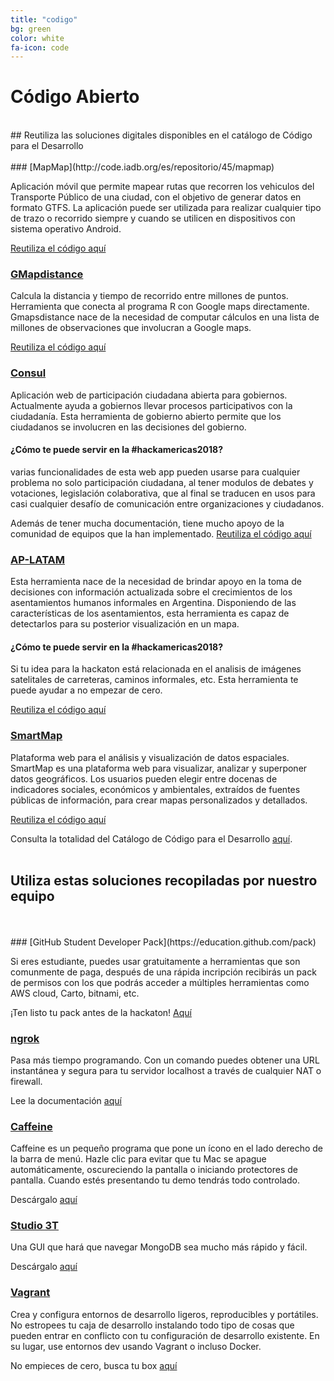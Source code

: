 ```yaml
---
title: "codigo"
bg: green 
color: white
fa-icon: code
---
```


# Código Abierto
<br/>
## Reutiliza las soluciones digitales disponibles en el catálogo de Código para el Desarrollo
<br/>
<br/>
### [MapMap](http://code.iadb.org/es/repositorio/45/mapmap) 

Aplicación móvil que permite mapear rutas que recorren los vehiculos del Transporte Público de una ciudad, con el objetivo de generar datos en formato GTFS. La aplicación puede ser utilizada para realizar cualquier tipo de trazo o recorrido siempre y cuando se utilicen en dispositivos con sistema operativo Android.

[Reutiliza el código aquí](https://github.com/codeandoxalapa/mapmap) 

### [GMapdistance](http://code.iadb.org/es/repositorio/57/gmapsdistance)

Calcula la distancia y tiempo de recorrido entre millones de puntos. Herramienta que conecta al programa R con Google maps directamente.
Gmapsdistance nace de la necesidad de computar cálculos en una lista de millones de observaciones que involucran a Google maps.

[Reutiliza el código aquí](https://github.com/rodazuero/gmapsdistance)

### [Consul](http://code.iadb.org/es/repositorio/47/consul) 

Aplicación web de participación ciudadana abierta para gobiernos. Actualmente ayuda a gobiernos llevar procesos participativos con la ciudadanía. Esta herramienta de gobierno abierto permite que los ciudadanos se involucren en las decisiones del gobierno.

#### ¿Cómo te puede servir en la #hackamericas2018? 
varias funcionalidades de esta web app pueden usarse para cualquier problema no solo participación ciudadana, al tener modulos de debates y votaciones, legislación colaborativa, que al final se traducen en usos para casi cualquier desafío de comunicación entre organizaciones y ciudadanos.

Además de tener mucha documentación, tiene mucho apoyo de la comunidad de equipos que la han implementado.
[Reutiliza el código aquí](https://github.com/consul/consul)

### [AP-LATAM](https://code.iadb.org/es/repositorio/60/ap-latam) 

Esta herramienta nace de la necesidad de brindar apoyo en la toma de decisiones con información actualizada sobre el crecimientos de los asentamientos humanos informales en Argentina.
Disponiendo de las características de los asentamientos, esta herramienta es capaz de detectarlos para su posterior visualización en un mapa.

#### ¿Cómo te puede servir en la #hackamericas2018? 
Si tu idea para la hackaton está relacionada en el analisis de imágenes satelitales de carreteras, caminos informales, etc. Esta herramienta te puede ayudar a no empezar de cero.

[Reutiliza el código aquí](https://github.com/dymaxionlabs/ap-latam) 

### [SmartMap](http://code.iadb.org/es/repositorio/22/smartmap) 

Plataforma web para el análisis y visualización de datos espaciales. SmartMap es una plataforma web para visualizar, analizar y superponer datos geográficos. Los usuarios pueden elegir entre docenas de indicadores sociales, económicos y ambientales, extraídos de fuentes públicas de información, para crear mapas personalizados y detallados. 

[Reutiliza el código aquí](https://github.com/el-BID/SmartMap)


Consulta la totalidad del Catálogo de Código para el Desarrollo [aquí](http://code.iadb.org/es).
<br/>
<br/>
## Utiliza estas soluciones recopiladas por nuestro equipo 
<br/>
<br/>
### [GitHub Student Developer Pack](https://education.github.com/pack)

Si eres estudiante, puedes usar gratuitamente a herramientas que son comunmente de paga, después de una rápida incripción recibirás un pack de permisos con los que podrás acceder a múltiples herramientas como AWS cloud, Carto, bitnami, etc.

¡Ten listo tu pack antes de la hackaton! [Aquí](https://education.github.com/pack)

### [ngrok](https://ngrok.com/)

Pasa más tiempo programando. Con un comando puedes obtener una URL instantánea y segura para tu servidor localhost a través de cualquier NAT o firewall.

Lee la documentación [aquí](https://ngrok.com/docs)

### [Caffeine](http://lightheadsw.com/caffeine/)

Caffeine es un pequeño programa que pone un ícono en el lado derecho de la barra de menú. Hazle clic para evitar que tu Mac se apague automáticamente, oscureciendo la pantalla o iniciando protectores de pantalla. Cuando estés presentando tu demo tendrás todo controlado.

Descárgalo [aquí](http://lightheadsw.com/caffeine/)


### [Studio 3T](https://studio3t.com/)

Una GUI que hará que navegar MongoDB sea mucho más rápido y fácil.

Descárgalo [aquí](https://studio3t.com/download/)


### [Vagrant](https://www.vagrantup.com/)

Crea y configura entornos de desarrollo ligeros, reproducibles y portátiles. No estropees tu caja de desarrollo instalando todo tipo de cosas que pueden entrar en conflicto con tu configuración de desarrollo existente. En su lugar, use entornos dev usando Vagrant o incluso Docker.

No empieces de cero, busca tu box [aquí](https://app.vagrantup.com/boxes/search)

 <script>
var colors = new Array(
  [62,35,255],
  [60,255,60],
  [255,35,98],
  [45,175,230],
  [255,0,255],
  [255,128,0]);

var step = 0;
//color table indices for: 
// current color left
// next color left
// current color right
// next color right
var colorIndices = [0,1,2,3];

//transition speed
var gradientSpeed = 0.002;

function updateGradient()
{
  
  if ( $===undefined ) return;
  
var c0_0 = colors[colorIndices[0]];
var c0_1 = colors[colorIndices[1]];
var c1_0 = colors[colorIndices[2]];
var c1_1 = colors[colorIndices[3]];

var istep = 1 - step;
var r1 = Math.round(istep * c0_0[0] + step * c0_1[0]);
var g1 = Math.round(istep * c0_0[1] + step * c0_1[1]);
var b1 = Math.round(istep * c0_0[2] + step * c0_1[2]);
var color1 = "rgb("+r1+","+g1+","+b1+")";

var r2 = Math.round(istep * c1_0[0] + step * c1_1[0]);
var g2 = Math.round(istep * c1_0[1] + step * c1_1[1]);
var b2 = Math.round(istep * c1_0[2] + step * c1_1[2]);
var color2 = "rgb("+r2+","+g2+","+b2+")";

 $('#codigo').css({
   background: "-webkit-gradient(linear, left top, right top, from("+color1+"), to("+color2+"))"}).css({
    background: "-moz-linear-gradient(left, "+color1+" 0%, "+color2+" 100%)"});
  
  step += gradientSpeed;
  if ( step >= 1 )
  {
    step %= 1;
    colorIndices[0] = colorIndices[1];
    colorIndices[2] = colorIndices[3];
    
    //pick two new target color indices
    //do not pick the same as the current one
    colorIndices[1] = ( colorIndices[1] + Math.floor( 1 + Math.random() * (colors.length - 1))) % colors.length;
    colorIndices[3] = ( colorIndices[3] + Math.floor( 1 + Math.random() * (colors.length - 1))) % colors.length;
    
  }
}

setInterval(updateGradient,10);
</script>
